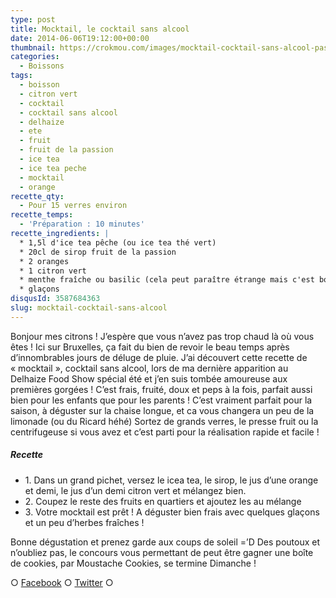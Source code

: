 ```yaml
---
type: post
title: Mocktail, le cocktail sans alcool
date: 2014-06-06T19:12:00+00:00
thumbnail: https://crokmou.com/images/mocktail-cocktail-sans-alcool-passion-peche-orange-citron-vert.jpg
categories:
  - Boissons
tags:
  - boisson
  - citron vert
  - cocktail
  - cocktail sans alcool
  - delhaize
  - ete
  - fruit
  - fruit de la passion
  - ice tea
  - ice tea peche
  - mocktail
  - orange
recette_qty:
  - Pour 15 verres environ
recette_temps:
  - 'Préparation : 10 minutes'
recette_ingredients: |
  * 1,5l d'ice tea pêche (ou ice tea thé vert)
  * 20cl de sirop fruit de la passion
  * 2 oranges
  * 1 citron vert
  * menthe fraîche ou basilic (cela peut paraître étrange mais c'est bon !)
  * glaçons
disqusId: 3587684363
slug: mocktail-cocktail-sans-alcool
---
```


Bonjour mes citrons ! J’espère que vous n’avez pas trop chaud là où vous êtes ! Ici sur Bruxelles, ça fait du bien de revoir le beau temps après d’innombrables jours de déluge de pluie. J’ai découvert cette recette de « mocktail », cocktail sans alcool, lors de ma dernière apparition au Delhaize Food Show spécial été et j’en suis tombée amoureuse aux premières gorgées ! C’est frais, fruité, doux et peps à la fois, parfait aussi bien pour les enfants que pour les parents ! C’est vraiment parfait pour la saison, à déguster sur la chaise longue, et ca vous changera un peu de la limonade (ou du Ricard héhé) Sortez de grands verres, le presse fruit ou la centrifugeuse si vous avez et c’est parti pour la réalisation rapide et facile !

##### Recette

* 1\. Dans un grand pichet, versez le icea tea, le sirop, le jus d’une orange et demi, le jus d’un demi citron vert et mélangez bien.
* 2\. Coupez le reste des fruits en quartiers et ajoutez les au mélange
* 3\. Votre mocktail est prêt ! A déguster bien frais avec quelques glaçons et un peu d’herbes fraîches !

Bonne dégustation et prenez garde aux coups de soleil =’D Des poutoux et n’oubliez pas, le concours vous permettant de peut être gagner une boîte de cookies, par Moustache Cookies, se termine Dimanche !

○ [Facebook](https://www.facebook.com/crokmou.blog) ○ [Twitter](https://twitter.com/Crokmou) ○
